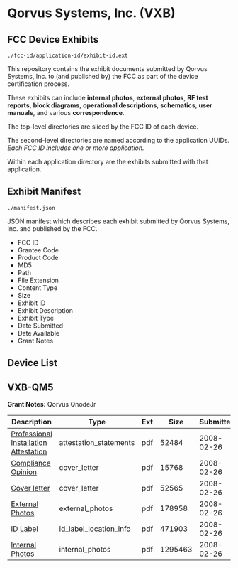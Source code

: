 # Qorvus Systems, Inc. (VXB)
## FCC Device Exhibits

```
./fcc-id/application-id/exhibit-id.ext
```

This repository contains the exhibit documents submitted by Qorvus Systems, Inc. to (and published by) the FCC as part of the device certification process.

These exhibits can include **internal photos**, **external photos**, **RF test reports**, **block diagrams**, **operational descriptions**, **schematics**, **user manuals**, and various **correspondence**.

The top-level directories are sliced by the FCC ID of each device.

The second-level directories are named according to the application UUIDs. *Each FCC ID includes one or more application.*

Within each application directory are the exhibits submitted with that application. 

## Exhibit Manifest

```
./manifest.json
```

JSON manifest which describes each exhibit submitted by Qorvus Systems, Inc. and published by the FCC.

- FCC ID
- Grantee Code
- Product Code
- MD5
- Path
- File Extension
- Content Type
- Size
- Exhibit ID
- Exhibit Description
- Exhibit Type
- Date Submitted
- Date Available
- Grant Notes

## Device List
## VXB-QM5
**Grant Notes:** Qorvus QnodeJr

| Description | Type | Ext | Size | Submitted | Available |
| ----------- | ---- | --- | ---- | --------- | --------- |
| [Professional Installation Attestation](VXB-QM5/25d067373d8f0772a0a693064f7a0b89/906488.pdf) | attestation_statements | pdf | 52484 | 2008-02-26 | 2008-02-26 |
| [Compliance Opinion](VXB-QM5/25d067373d8f0772a0a693064f7a0b89/906483.pdf) | cover_letter | pdf | 15768 | 2008-02-26 | 2008-02-26 |
| [Cover letter](VXB-QM5/25d067373d8f0772a0a693064f7a0b89/906486.pdf) | cover_letter | pdf | 52565 | 2008-02-26 | 2008-02-26 |
| [External Photos](VXB-QM5/25d067373d8f0772a0a693064f7a0b89/906484.pdf) | external_photos | pdf | 178958 | 2008-02-26 | 2008-02-26 |
| [ID Label](VXB-QM5/25d067373d8f0772a0a693064f7a0b89/906485.pdf) | id_label_location_info | pdf | 471903 | 2008-02-26 | 2008-02-26 |
| [Internal Photos](VXB-QM5/25d067373d8f0772a0a693064f7a0b89/906487.pdf) | internal_photos | pdf | 1295463 | 2008-02-26 | 2008-02-26 |
